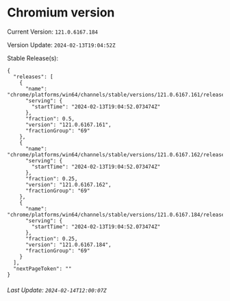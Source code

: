 # Chromium version

Current Version: `121.0.6167.184`

Version Update: `2024-02-13T19:04:52Z`

Stable Release(s):
```
{
  "releases": [
    {
      "name": "chrome/platforms/win64/channels/stable/versions/121.0.6167.161/releases/1707851092",
      "serving": {
        "startTime": "2024-02-13T19:04:52.073474Z"
      },
      "fraction": 0.5,
      "version": "121.0.6167.161",
      "fractionGroup": "69"
    },
    {
      "name": "chrome/platforms/win64/channels/stable/versions/121.0.6167.162/releases/1707851092",
      "serving": {
        "startTime": "2024-02-13T19:04:52.073474Z"
      },
      "fraction": 0.25,
      "version": "121.0.6167.162",
      "fractionGroup": "69"
    },
    {
      "name": "chrome/platforms/win64/channels/stable/versions/121.0.6167.184/releases/1707851092",
      "serving": {
        "startTime": "2024-02-13T19:04:52.073474Z"
      },
      "fraction": 0.25,
      "version": "121.0.6167.184",
      "fractionGroup": "69"
    }
  ],
  "nextPageToken": ""
}
```

###### Last Update: `2024-02-14T12:00:07Z`
        